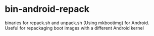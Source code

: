 bin-android-repack
==================

binaries for repack.sh and unpack.sh (Using mkbootimg) for Android. Useful for repackaging boot images with a different Android kernel
